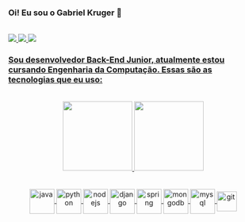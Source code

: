 
### Oi! Eu sou o Gabriel Kruger 👊 
   <br/>
<a href="mailto:krugergabriel278@gmail.com"><img src="https://img.shields.io/badge/Gmail-D14836?style=for-the-badge&logo=gmail&logoColor=white"/> 
<a href="https://www.instagram.com/krugerxzz/"><img src="https://img.shields.io/badge/Instagram-E4405F?style=for-the-badge&logo=instagram&logoColor=white"/>
<a href="https://www.linkedin.com/in/gabriel-kruger-8b57a1224/"><img src="https://img.shields.io/badge/LinkedIn-0077B5?style=for-the-badge&logo=linkedin&logoColor=white"/> 

    
### Sou desenvolvedor Back-End Junior, atualmente estou cursando Engenharia da Computação. Essas são as tecnologias que eu uso: 
<br/>
    
 <div align="center">
      <a href="https://github.com/uKRUGER11">
      <img height="140em" src="https://github-readme-stats.vercel.app/api?username=ukruger11&theme=github_dark"/>
       <a href="https://github.com/uKRUGER11">
      <img height="140em" src= "https://github-readme-stats.vercel.app/api/top-langs/?username=ukruger11&layout=compact&langs_count=3&theme=github_dark"/>
 <div/> 
<br/>
<div align="center" valign="top" style="display: inline_block"><br/>
    <img align="center" alt="java" height="50" width="50" src = "https://cdn.jsdelivr.net/gh/devicons/devicon/icons/java/java-original.svg" /> 
    <img align="center" alt="python" height="50" width="50" src = "https://cdn.jsdelivr.net/gh/devicons/devicon/icons/python/python-original.svg" />
    <img align="center" alt="nodejs" height="50" width="50" src = "https://cdn.jsdelivr.net/gh/devicons/devicon/icons/nodejs/nodejs-original-wordmark.svg"/>
    <img align="center" alt="django" height="50" width="50" src = "https://cdn.jsdelivr.net/gh/devicons/devicon/icons/django/django-original.svg"/>
    <img align="center" alt="spring" height="50" width="50" src = "https://cdn.jsdelivr.net/gh/devicons/devicon/icons/spring/spring-original-wordmark.svg"/>
    <img align="center" alt="mongodb" height="50" width="50" src = "https://cdn.jsdelivr.net/gh/devicons/devicon/icons/mongodb/mongodb-original-wordmark.svg" />
    <img align="center" alt="mysql" height="50" width="50" src = "https://cdn.jsdelivr.net/gh/devicons/devicon/icons/mysql/mysql-original-wordmark.svg"/>
    <img align="center" alt="git" height="40" width="40" src = "https://cdn.jsdelivr.net/gh/devicons/devicon/icons/git/git-original.svg"/>
<div/> 
<br/> 
 



    
    
